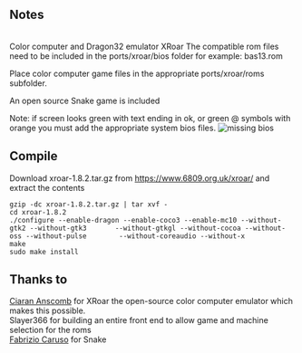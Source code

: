 ## Notes
<br/>
Color computer and Dragon32 emulator XRoar
The compatible rom files need to be included in the ports/xroar/bios folder for example: bas13.rom 

Place color computer game files in the appropriate ports/xroar/roms subfolder.

An open source Snake game is included

Note: if screen looks green with text ending in ok, or green @ symbols with orange you must add the appropriate system bios files.
![missing bios](https://www.6809.org.uk/xroar/doc/trouble-no-basic.png)

## Compile
Download xroar-1.8.2.tar.gz from https://www.6809.org.uk/xroar/ and extract the contents
```shell
gzip -dc xroar-1.8.2.tar.gz | tar xvf -
cd xroar-1.8.2
./configure --enable-dragon --enable-coco3 --enable-mc10 --without-gtk2 --without-gtk3       --without-gtkgl --without-cocoa --without-oss --without-pulse        --without-coreaudio --without-x
make
sudo make install
```
## Thanks to 
[Ciaran Anscomb](https://www.6809.org.uk/xroar/) for XRoar the open-source color computer emulator which makes this possible.  
Slayer366 for building an entire front end to allow game and machine selection for the roms  
[Fabrizio Caruso](https://github.com/Fabrizio-Caruso/CROSS-LIB/blob/master/docs/GAMES.md#snake) for Snake 
<br/>

